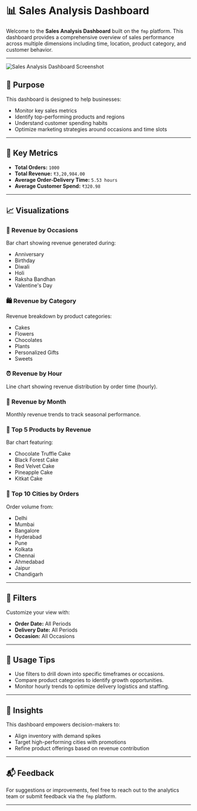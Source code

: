 # 📊 Sales Analysis Dashboard

Welcome to the **Sales Analysis Dashboard** built on the `fmp` platform. This dashboard provides a comprehensive overview of sales performance across multiple dimensions including time, location, product category, and customer behavior.

---

![Sales Analysis Dashboard Screenshot]([C:\Users\HP\OneDrive\Desktop\FNP---Excel-Project](https://github.com/imranraza-AI/Sales-Pulse-Occasion-Based-Performance-Dashboard/blob/main/Screenshot%202024-10-24%20160552.png))



## 🚀 Purpose

This dashboard is designed to help businesses:
- Monitor key sales metrics
- Identify top-performing products and regions
- Understand customer spending habits
- Optimize marketing strategies around occasions and time slots

---

## 📌 Key Metrics

- **Total Orders:** `1000`
- **Total Revenue:** `₹3,20,984.00`
- **Average Order-Delivery Time:** `5.53 hours`
- **Average Customer Spend:** `₹320.98`

---

## 📈 Visualizations

### 🎉 Revenue by Occasions
Bar chart showing revenue generated during:
- Anniversary
- Birthday
- Diwali
- Holi
- Raksha Bandhan
- Valentine's Day

### 🛍️ Revenue by Category
Revenue breakdown by product categories:
- Cakes
- Flowers
- Chocolates
- Plants
- Personalized Gifts
- Sweets

### ⏰ Revenue by Hour
Line chart showing revenue distribution by order time (hourly).

### 📅 Revenue by Month
Monthly revenue trends to track seasonal performance.

### 🍰 Top 5 Products by Revenue
Bar chart featuring:
- Chocolate Truffle Cake
- Black Forest Cake
- Red Velvet Cake
- Pineapple Cake
- Kitkat Cake

### 🌆 Top 10 Cities by Orders
Order volume from:
- Delhi
- Mumbai
- Bangalore
- Hyderabad
- Pune
- Kolkata
- Chennai
- Ahmedabad
- Jaipur
- Chandigarh

---

## 🧰 Filters

Customize your view with:
- **Order Date:** All Periods
- **Delivery Date:** All Periods
- **Occasion:** All Occasions

---

## 📎 Usage Tips

- Use filters to drill down into specific timeframes or occasions.
- Compare product categories to identify growth opportunities.
- Monitor hourly trends to optimize delivery logistics and staffing.

---

## 🧠 Insights

This dashboard empowers decision-makers to:
- Align inventory with demand spikes
- Target high-performing cities with promotions
- Refine product offerings based on revenue contribution

---

## 📬 Feedback

For suggestions or improvements, feel free to reach out to the analytics team or submit feedback via the `fmp` platform.

---

